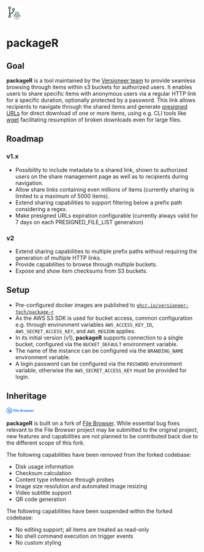 <img src="frontend/public/img/logo.png" height="40"/> 

# packageR 

## Goal

**packageR** is a tool maintained by the [Versioneer team](https://versioneer.at) to provide seamless browsing through items within s3 buckets for authorized users. It enables users to share specific items with anonymous users via a regular HTTP link for a specific duration, optionally protected by a password. This link allows recipients to navigate through the shared items and generate [presigned URLs](https://docs.aws.amazon.com/AmazonS3/latest/userguide/using-presigned-url.html) for direct download of one or more items, using e.g. CLI tools like [wget](https://www.gnu.org/software/wget/) facilitating resumption of broken downloads even for large files.

## Roadmap

### v1.x

- Possibility to include metadata to a shared link, shown to authorized users on the share management page as well as to recipients during navigation.
- Allow share links containing even millions of items (currently sharing is limited to a maximum of 5000 items).
- Extend sharing capabilities to support filtering below a prefix path considering a regex.
- Make presigned URLs expiration configurable (currently always valid for 7 days on each PRESIGNED_FILE_LIST generation)

### v2

- Extend sharing capabilities to multiple prefix paths without requiring the generation of multiple HTTP links.
- Provide capabilities to browse through multiple buckets.
- Expose and show item checksums from S3 buckets.

## Setup

- Pre-configured docker images are published to [`ghcr.io/versioneer-tech/package-r`](https://github.com/versioneer-tech/package-r/pkgs/container/package-r)
- As the AWS S3 SDK is used for bucket access, common configuration e.g. through environment variables `AWS_ACCESS_KEY_ID`, `AWS_SECRET_ACCESS_KEY`, and `AWS_REGION` applies.
- In its initial version (v1), **packageR** supports connection to a single bucket, configured via the `BUCKET_DEFAULT` environment variable.
- The name of the instance can be configured via the `BRANDING_NAME` environment variable.
- A login password can be configured via the `PASSWORD` environment variable, otherwise the `AWS_SECRET_ACCESS_KEY` must be provided for login. 

## Inheritage

<img src="https://raw.githubusercontent.com/filebrowser/logo/master/banner.png" height="15"/>

**packageR** is built on a fork of [File Browser](https://github.com/filebrowser/filebrowser/). While essential bug fixes relevant to the  File Browser project may be submitted to the original project, new features and capabilities are not planned to be contributed back due to the different scope of this fork.

The following capabilities have been removed from the forked codebase:
- Disk usage information
- Checksum calculation
- Content type inference through probes
- Image size resolution and automated image resizing
- Video subtitle support
- QR code generation

The following capabilities have been suspended within the forked codebase:
- No editing support; all items are treated as read-only
- No shell command execution on trigger events
- No custom styling